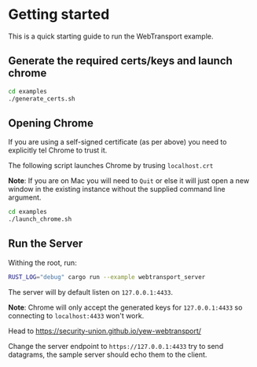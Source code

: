 # Getting started

This is a quick starting guide to run the WebTransport example.

## Generate the required certs/keys and launch chrome

```sh
cd examples
./generate_certs.sh
```

## Opening Chrome

If you are using a self-signed certificate (as per above) you need to explicitly tel Chrome to trust it.

The following script launches Chrome by trusing `localhost.crt`

**Note**: If you are on Mac you will need to `Quit` or else it will just open a new window in the existing instance
without the supplied command line argument.

```sh
cd examples
./launch_chrome.sh
```

## Run the Server

Withing the root, run:

```sh
RUST_LOG="debug" cargo run --example webtransport_server
```

The server will by default listen on `127.0.0.1:4433`.

**Note**: Chrome will only accept the generated keys for `127.0.0.1:4433` so connecting to `localhost:4433` won't work.

Head to <https://security-union.github.io/yew-webtransport/>

Change the server endpoint to `https://127.0.0.1:4433` try to send datagrams, the sample server should echo them to the client.
